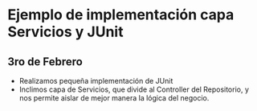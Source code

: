 # Ejemplo de implementación capa Servicios y JUnit

## 3ro de Febrero

- Realizamos pequeña implementación de JUnit
- Inclimos capa de Servicios, que divide al Controller del Repositorio, y nos permite aislar de mejor manera la lógica del negocio.